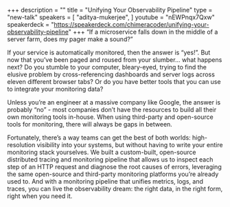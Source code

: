 +++
description = ""
title = "Unifying Your Observability Pipeline"
type = "new-talk"
speakers = [
        "aditya-mukerjee",
]
youtube = "nEWPnqx7Qxw"
speakerdeck = "https://speakerdeck.com/chimeracoder/unifying-your-observability-pipeline"
+++
“If a microservice falls down in the middle of a server farm, does my pager make a sound?”

If your service is automatically monitored, then the answer is “yes!”. But now that you’ve been paged and roused from your slumber… what happens next? Do you stumble to your computer, bleary-eyed, trying to find the elusive problem by cross-referencing dashboards and server logs across eleven different browser tabs? Or do you have better tools that you can use to integrate your monitoring data?

Unless you’re an engineer at a massive company like Google, the answer is probably “no” - most companies don’t have the resources to build all their own monitoring tools in-house. When using third-party and open-source tools for monitoring, there will always be gaps in between.

Fortunately, there’s a way teams can get the best of both worlds: high-resolution visibility into your systems, but without having to write your entire monitoring stack yourselves. We built a custom-built, open-source distributed tracing and monitoring pipeline that allows us to inspect each step of an HTTP request and diagnose the root causes of errors, leveraging the same open-source and third-party monitoring platforms you’re already used to. And with a monitoring pipeline that unifies metrics, logs, and traces, you can live the observability dream: the right data, in the right form, right when you need it.